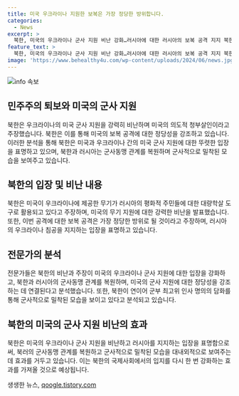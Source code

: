 ```yaml
---
title: 미국 우크라이나 지원한 보복은 가장 정당한 방위합니다.
categories:
  - News
excerpt: >
  북한, 미국의 우크라이나 군사 지원 비난 강화…러시아에 대한 러시아의 보복 공격 지지 북한이 미국이 우크라이나에 지원한 무기 사용을 비난하고, 러시아에 대한 보복 공격을 지지하는 발언을 이어가며 미국의 정당성을 도전하고 있다. 이에 대해 북한은 러시아의 우크라이나 침공을 계속해서 지지하며 이에 대한 물적, 인적 지원을 약속하고 있다. 최근 이어진 박 부위원장과의 담화는 분위기를 조성하려는 목적으로 분석되는 것으로 알려졌다.
feature_text: >
  북한, 미국의 우크라이나 군사 지원 비난 강화…러시아에 대한 러시아의 보복 공격 지지 북한이 미국이 우크라이나에 지원한 무기 사용을 비난하고, 러시아에 대한 보복 공격을 지지하는 발언을 이어가며 미국의 정당성을 도전하고 있다. 이에 대해 북한은 러시아의 우크라이나 침공을 계속해서 지지하며 이에 대한 물적, 인적 지원을 약속하고 있다. 최근 이어진 박 부위원장과의 담화는 분위기를 조성하려는 목적으로 분석되는 것으로 알려졌다.
image: 'https://www.behealthy4u.com/wp-content/uploads/2024/06/news.jpg'
---
```


<p><img src="https://www.behealthy4u.com/wp-content/uploads/2024/06/news.jpg" alt="info 속보" /></p>

<h2 data-ke-size="size26">민주주의 퇴보와 미국의 군사 지원</h2>

<p data-ke-size="size16">북한은 우크라이나의 미국 군사 지원을 강력히 비난하며 미국의 의도적 청부살인이라고 주장했습니다. 북한은 이를 통해 미국의 보복 공격에 대한 정당성을 강조하고 있습니다. 이러한 분석을 통해 북한은 미국과 우크라이나 간의 미국 군사 지원에 대한 뚜렷한 입장을 표명하고 있으며, 북한과 러시아는 군사동맹 관계를 복원하며 군사적으로 밀착된 모습을 보여주고 있습니다.</p>

<h2 data-ke-size="size26">북한의 입장 및 비난 내용</h2>

<p data-ke-size="size16">북한은 미국이 우크라이나에 제공한 무기가 러시아의 평화적 주민들에 대한 대량학살 도구로 활용되고 있다고 주장하며, 미국의 무기 지원에 대한 강력한 비난을 발표했습니다. 또한, 이번 공격에 대한 보복 공격은 가장 정당한 방위로 될 것이라고 주장하며, 러시아의 우크라이나 침공을 지지하는 입장을 표명하고 있습니다.</p>

<h2 data-ke-size="size26">전문가의 분석</h2>

<p data-ke-size="size16">전문가들은 북한의 비난과 주장이 미국의 우크라이나 군사 지원에 대한 입장을 강화하고, 북한과 러시아의 군사동맹 관계를 복원하며, 미국의 군사 지원에 대한 정당성을 강조하는 데 연결된다고 분석했습니다. 또한, 북한이 연이어 군부 최고위 인사 명의의 담화를 통해 군사적으로 밀착된 모습을 보이고 있다고 분석되고 있습니다.</p>

<h2 data-ke-size="size26">북한의 미국의 군사 지원 비난의 효과</h2>

<p data-ke-size="size16">북한은 미국의 우크라이나 군사 지원을 비난하고 러시아를 지지하는 입장을 표명함으로써, 북러의 군사동맹 관계를 복원하고 군사적으로 밀착된 모습을 대내외적으로 보여주는 데 효과를 거두고 있습니다. 이는 북한의 국제사회에서의 입지를 다시 한 번 강화하는 효과를 가져올 것으로 예상됩니다.</p>
생생한 뉴스, <a href="https://qoogle.tistory.com" rel="dofollow">qoogle.tistory.com</a>


